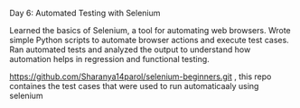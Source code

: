 Day 6: Automated Testing with Selenium

Learned the basics of Selenium, a tool for automating web browsers. Wrote simple Python scripts to automate browser actions and execute test cases. Ran automated tests and analyzed the output to understand how automation helps in regression and functional testing.

https://github.com/Sharanya14parol/selenium-beginners.git , this repo containes the test cases that were used to run automaticaaly using selenium
